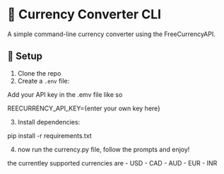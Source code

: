 # 💱 Currency Converter CLI

A simple command-line currency converter using the FreeCurrencyAPI.

## 🔧 Setup

1. Clone the repo
2. Create a `.env` file:

Add your API key in the .emv file like so 

REECURRENCY_API_KEY={enter your own key here}

3. Install dependencies:

pip install -r requirements.txt

4. now run the currency.py file, follow the prompts and enjoy!

the currentley supported currencies are
    - USD
    - CAD
    - AUD
    - EUR
    - INR 